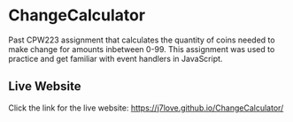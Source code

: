 # ChangeCalculator
Past CPW223 assignment that calculates the quantity of coins needed to make change for amounts inbetween 0-99. 
This assignment was used to practice and get familiar with event handlers in JavaScript. 

## Live Website
Click the link for the live website: https://j7love.github.io/ChangeCalculator/
